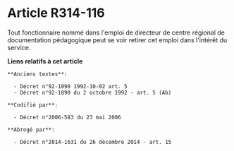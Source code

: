 # Article R314-116

Tout fonctionnaire nommé dans l'emploi de directeur de centre régional de documentation pédagogique peut se voir retirer cet
emploi dans l'intérêt du service.

**Liens relatifs à cet article**

	**Anciens textes**:

	  - Décret n°92-1090 1992-10-02 art. 5
	  - Décret n°92-1090 du 2 octobre 1992 - art. 5 (Ab)

	**Codifié par**:

	  - Décret n°2006-583 du 23 mai 2006

	**Abrogé par**:

	  - Décret n°2014-1631 du 26 décembre 2014 - art. 15
